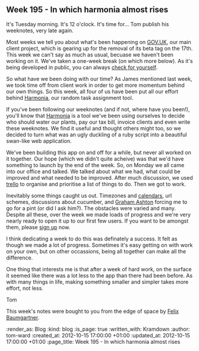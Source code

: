 Week 195 - In which harmonia almost rises
-----------------------------------------

It's Tuesday morning.  It's 12 o'clock.  It's time for... Tom publish his weeknotes, very late again.

Most weeks we tell you about what's been happening on [GOV.UK](https://www.gov.uk), our main client project, which is gearing up for the removal of its beta tag on the 17th.  This week we can't say as much as usual, becuase we haven't been working on it.  We've taken a one-week break (on which more below).  As it's being developed in public, you can always [check for yourself](https://github.com/alphagov).

So what have we been doing with our time?  As James mentioned last week, we took time off from client work in order to get more momentum behind our own things.  So this week, all four of us have been put all our effort behind [Harmonia](https:/harmonia.io), our random task assignment tool.

If you've been following our weeknotes (and if not, where have you been!), you'll know that [Harmonia](https:/harmonia.io) is a tool we've been using ourselves to decide who should water our plants, pay our tax bill, invoice clients and even write these weeknotes.  We find it useful and thought others might too, so we decided to turn what was an ugly duckling of a ruby script into a beautiful swan-like web application.

We've been building this app on and off for a while, but never all worked on it together.  Our hope (which we didn't quite acheive) was that we'd have something to launch by the end of the week.  So, on Monday we all came into our office and talked.  We talked about what we had, what could be improved and what needed to be improved.  After much discussion, we used [trello](https://trello.com) to organise and prioritise a list of things to do.  Then we got to work.

Inevitably some things caught us out.  Timezones and [calendars](https://twitter.com/tomafro/status/256353223315709952), url schemes, discussions about cucumber, and [Graham Ashton](http://effectif.com/) forcing me to go for a pint (or did I ask him?).  The obstacles were varied and many.  Despite all these, over the week we made loads of progress and we're very nearly ready to open it up to our first few users.  If you want to be amongst them, please [sign up](https:/harmonia.io) now.

I think dedicating a week to do this was definately a success.  It felt as though we made a lot of progress.  Sometimes it's easy getting on with work on your own, but on other occassions, being all together can make all the difference.

One thing that interests me is that after a week of hard work, on the surface it seemed like there was a lot less to the app than there had been before.  As with many things in life, making something smaller and simpler takes more effort, not less.

Tom

This week's notes were bought to you from the edge of space by [Felix Baumgartner](http://www.youtube.com/watch?v=FHtvDA0W34I&list=PLnuf8iyXggLF2b7bYQU5s2FqW1sLE1ywh&index=2&feature=plcp).


:render_as: Blog
:kind: blog
:is_page: true
:written_with: Kramdown
:author: tom-ward
:created_at: 2012-10-15 17:00:00 +01:00
:updated_at: 2012-10-15 17:00:00 +01:00
:page_title: Week 195 - In which harmonia almost rises
